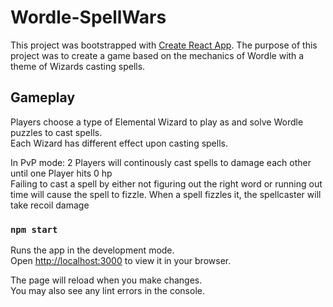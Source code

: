 # Wordle-SpellWars

This project was bootstrapped with [Create React App](https://github.com/facebook/create-react-app).
The purpose of this project was to create a game based on the mechanics of Wordle with a theme of Wizards casting spells.

## Gameplay

Players choose a type of Elemental Wizard to play as and solve Wordle puzzles to cast spells.\
Each Wizard has different effect upon casting spells.

In PvP mode: 2 Players will continously cast spells to damage each other until one Player hits 0 hp\
Failing to cast a spell by either not figuring out the right word or running out time will cause the spell to fizzle.
When a spell fizzles it, the spellcaster will take recoil damage

### `npm start`
Runs the app in the development mode.\
Open [http://localhost:3000](http://localhost:3000) to view it in your browser.

The page will reload when you make changes.\
You may also see any lint errors in the console.
